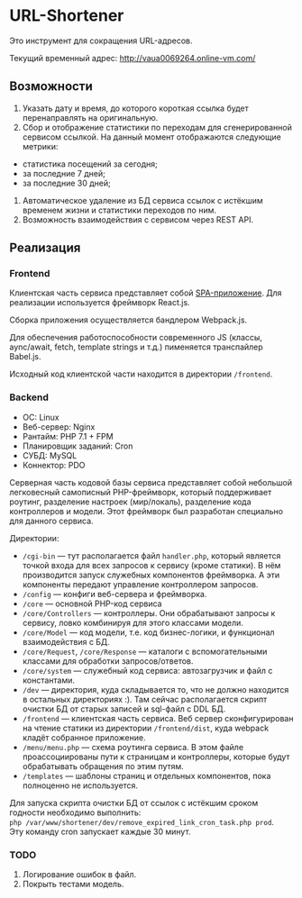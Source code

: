# URL-Shortener

Это инструмент для сокращения URL-адресов.

Текущий временный адрес: http://vaua0069264.online-vm.com/

## Возможности
1. Указать дату и время, до которого короткая ссылка будет перенаправлять на оригинальную.
1. Сбор и отображение статистики по переходам для сгенерированной сервисом ссылкой. На данный момент отображаются следующие метрики:
 * статистика посещений за сегодня;
 * за последние 7 дней;
 * за последние 30 дней;
1. Автоматическое удаление из БД сервиса ссылок с истёкшим временем жизни и статистики переходов по ним.
1. Возможность взаимодействия с сервисом через REST API.
 
## Реализация
### Frontend
Клиентская часть сервиса представляет собой [SPA-приложение](https://ru.wikipedia.org/wiki/%D0%9E%D0%B4%D0%BD%D0%BE%D1%81%D1%82%D1%80%D0%B0%D0%BD%D0%B8%D1%87%D0%BD%D0%BE%D0%B5_%D0%BF%D1%80%D0%B8%D0%BB%D0%BE%D0%B6%D0%B5%D0%BD%D0%B8%D0%B5).
Для реализации используется фреймворк React.js.

Сборка приложения осуществляется бандлером Webpack.js.

Для обеспечения работоспособности современного JS (классы, aync/await, fetch, template strings и т.д.) пименяется транспайлер Babel.js.

Исходный код клиентской части находится в директории `/frontend`.

### Backend
* ОС: Linux
* Веб-сервер: Nginx
* Рантайм: PHP 7.1 + FPM
* Планировщик заданий: Cron
* СУБД: MySQL
* Коннектор: PDO

Серверная часть кодовой базы сервиса представляет собой небольшой легковесный самописный PHP-фреймворк, который поддерживает роутинг, 
разделение настроек (мир/локаль), разделение кода контроллеров и модели. Этот фреймворк был разработан специально для данного сервиса.

Директории:
* `/cgi-bin` ― тут располагается файл `handler.php`, который является точкой входа для всех запросов к сервису (кроме статики).
В нём производится запуск служебных компонентов фреймворка. А эти компоненты передают управление контроллером запросов. 
* `/config` ― конфиги веб-сервера и фреймворка.
* `/core` ― основной PHP-код сервиса
* `/core/Controllers` ― контроллеры. Они обрабатывают запросы к сервису, ловко комбинируя для этого классами модели.
* `/core/Model` ― код модели, т.е. код бизнес-логики, и функционал взаимодействия с БД.
* `/core/Request`, `/core/Response` ― каталоги с вспомогательными классами для обработки запросов/ответов.
* `/core/system` ― служебный код сервиса: автозагрузчик и файл с константами.
* `/dev` ― директория, куда складывается то, что не должно находится в остальных директориях :).
Там сейчас располагается скрипт очистки БД от старых записей и sql-файл с DDL БД.
* `/frontend` ― клиентская часть сервиса. Веб сервер сконфигурирован на чтение статики
из директории `/frontend/dist`, куда webpack кладёт собранное приложение.
* `/menu/menu.php` ― схема роутинга сервиса. В этом файле проассоциированы пути к страницам и контроллеры, которые будут обрабатывать обращения по этим путям.
* `/templates` ― шаблоны страниц и отдельных компонентов, пока полноценно не используется.

Для запуска скрипта очистки БД от ссылок с истёкшим сроком годности необходимо выполнить:\
`php /var/www/shortener/dev/remove_expired_link_cron_task.php prod`.\
Эту команду cron запускает каждые 30 минут. 

### TODO
1. Логирование ошибок в файл.
1. Покрыть тестами модель.
